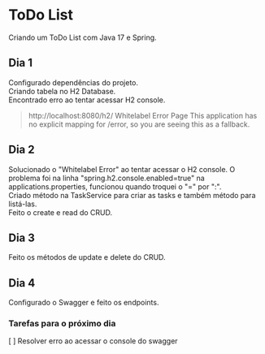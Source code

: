 # ToDo List 
Criando um ToDo List com Java 17 e Spring.

## Dia 1
Configurado dependências do projeto.  
Criando tabela no H2 Database.  
Encontrado erro ao tentar acessar H2 console.  
> http://localhost:8080/h2/ Whitelabel Error Page This application has no explicit mapping for /error, so you are seeing this as a fallback.  

## Dia 2
Solucionado o "Whitelabel Error" ao tentar acessar o H2 console. O problema foi na linha "spring.h2.console.enabled=true" na applications.properties, funcionou quando troquei o "=" por ":".  
Criado método na TaskService para criar as tasks e também método para listá-las.  
Feito o create e read do CRUD.  

## Dia 3
Feito os métodos de update e delete do CRUD.

## Dia 4
Configurado o Swagger e feito os endpoints.

### Tarefas para o próximo dia
[ ] Resolver erro ao acessar o console do swagger  
 
